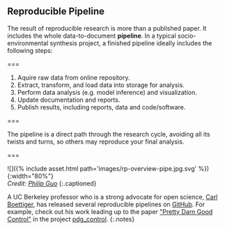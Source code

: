 ---
---

## Reproducible Pipeline

The result of reproducible research is more than a published paper. It includes
the whole data-to-document **pipeline**. In a typical socio-environmental
synthesis project, a finished pipeline ideally includes the following steps:

===

1. Aquire raw data from online repository.
1. Extract, transform, and load data into storage for analysis.
1. Perform data analysis (e.g. model inference) and visualization.
1. Update documentation and reports.
1. Publish results, including reports, data and code/software.

===

The pipeline is a direct path through the research cycle, avoiding all its twists
and turns, so others may reproduce your final analysis.

===

![]({% include asset.html path='images/rp-overview-pipe.jpg.svg' %}){:width="80%"}  
*Credit: [Philip Guo](http://cacm.acm.org/blogs/blog-cacm/169199-data-science-workflow-overview-and-challenges)*
{:.captioned}

A UC Berkeley professor who is a strong advocate for open science, [Carl
Boettiger](http://www.carlboettiger.info), has released several reproducible
pipelines on [GitHub](http://github.com/cboettig). For example, check out his
work leading up to the paper ["Pretty Darn Good
Control"](https://doi.org/10.1890/15-0236) in the project
[pdg_control](http://github.com/cboettig/pdg_control).
{:.notes}
